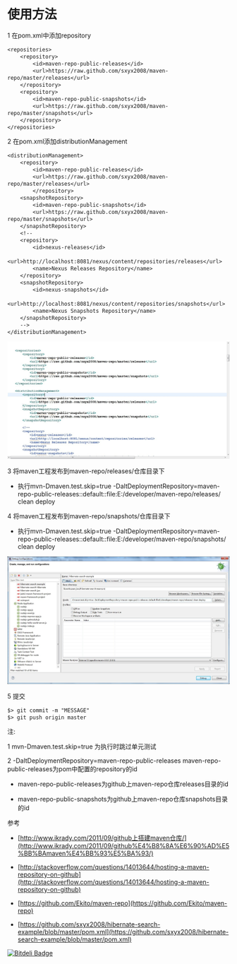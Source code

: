 # 使用方法

1 在pom.xml中添加repository

	<repositories>
		<repository>
	        <id>maven-repo-public-releases</id>
	        <url>https://raw.github.com/sxyx2008/maven-repo/master/releases</url>
	    </repository>
	    <repository>
	        <id>maven-repo-public-snapshots</id>
	        <url>https://raw.github.com/sxyx2008/maven-repo/master/snapshots</url>
	    </repository>
	</repositories>

2 在pom.xml添加distributionManagement

	<distributionManagement>
		<repository>
			<id>maven-repo-public-releases</id>
			<url>https://raw.github.com/sxyx2008/maven-repo/master/releases</url>
    		</repository>
		<snapshotRepository>
			<id>maven-repo-public-snapshots</id>
			<url>https://raw.github.com/sxyx2008/maven-repo/master/snapshots</url>
		</snapshotRepository>
		<!-- 
		<repository>
			<id>nexus-releases</id>
			<url>http://localhost:8081/nexus/content/repositories/releases</url>
			<name>Nexus Releases Repository</name>
		</repository>
		<snapshotRepository>
			<id>nexus-snapshots</id>
			<url>http://localhost:8081/nexus/content/repositories/snapshots</url>
			<name>Nexus Snapshots Repository</name>
		</snapshotRepository>
		-->
	</distributionManagement>

![snapshots/pom-usage.jpg](snapshots/pom-usage.jpg)

3 将maven工程发布到maven-repo/releases/仓库目录下

* 执行mvn-Dmaven.test.skip=true -DaltDeploymentRepository=maven-repo-public-releases::default::file:E:/developer/maven-repo/releases/ clean deploy 

4 将maven工程发布到maven-repo/snapshots/仓库目录下

* 执行mvn-Dmaven.test.skip=true -DaltDeploymentRepository=maven-repo-public-releases::default::file:E:/developer/maven-repo/snapshots/ clean deploy 

![snapshots/mvn-deploy.jpg](snapshots/mvn-deploy.jpg)

5 提交

	$> git commit -m "MESSAGE"
	$> git push origin master

注:

1 mvn-Dmaven.test.skip=true 为执行时跳过单元测试

2 -DaltDeploymentRepository=maven-repo-public-releases  maven-repo-public-releases为pom中配置的repository的id 
  
  * maven-repo-public-releases为github上maven-repo仓库releases目录的id
  
  * maven-repo-public-snapshots为github上maven-repo仓库snapshots目录的id


参考

* [http://www.ikrady.com/2011/09/github上搭建maven仓库/](http://www.ikrady.com/2011/09/github%E4%B8%8A%E6%90%AD%E5%BB%BAmaven%E4%BB%93%E5%BA%93/)

* [http://stackoverflow.com/questions/14013644/hosting-a-maven-repository-on-github](http://stackoverflow.com/questions/14013644/hosting-a-maven-repository-on-github)

* [https://github.com/Ekito/maven-repo](https://github.com/Ekito/maven-repo)

* [https://github.com/sxyx2008/hibernate-search-example/blob/master/pom.xml](https://github.com/sxyx2008/hibernate-search-example/blob/master/pom.xml)

[![Bitdeli Badge](https://d2weczhvl823v0.cloudfront.net/sxyx2008/maven-repo/trend.png)](https://bitdeli.com/free "Bitdeli Badge")

